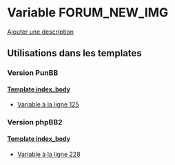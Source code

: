 # Variable FORUM_NEW_IMG
[Ajouter une description](https://fa-tvars.appspot.com/var/FORUM_NEW_IMG)

## Utilisations dans les templates

### Version PunBB

#### [Template index_body](punbb/index_body.md)
* [Variable &agrave; la ligne 125](../punbb/index_body.tpl#L125)

### Version phpBB2

#### [Template index_body](subsilver/index_body.md)
* [Variable &agrave; la ligne 228](../subsilver/index_body.tpl#L228)